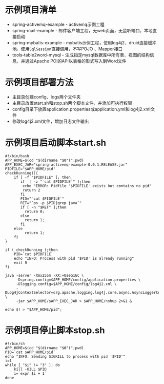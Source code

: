# 示例项目清单
* spring-activemq-example - activemq示例工程
* spring-mail-example - 邮件客户端工程，无web页面，无监听端口，本地直接启动
* spring-mybatis-example - mybatis示例工程，使用log4j2、druid连接缓冲池，使用`SqlSession`直接调用，不写POJO 、Mapper接口
* tools-table2word-mysql - 生成指定mysql数据库中所有表、视图的结构信息，并通过Apache POI的API以表格的形式写入到Word文件

# 示例项目部署方法
* 主目录创建config、logs两个文件夹
* 主目录放置start.sh和stop.sh两个脚本文件，并添加可执行权限
* config目录下放置application.properties或application.yml和log4j2.xml文件
* 修改log4j2.xml文件，增加日志文件输出

# 示例项目启动脚本start.sh
```shell
#!/bin/bash
APP_HOME=$(cd "$(dirname "$0")";pwd)
APP_EXEC_JAR="spring-activemq-example-0.0.1.RELEASE.jar"
PIDFILE="$APP_HOME/pid"
checkRunning(){
    if [ -f "$PIDFILE" ]; then
       if  [ -z "`cat $PIDFILE`" ];then
        echo "ERROR: Pidfile '$PIDFILE' exists but contains no pid"
        return 2
       fi
       PID="`cat $PIDFILE`"
       RET="`ps -p $PID|grep java`"
       if [ -n "$RET" ];then
         return 0;
       else
         return 1;
       fi
    else
         return 1;
    fi
}

if ( checkRunning );then 
    PID=`cat $PIDFILE`
    echo "INFO: Process with pid '$PID' is already running"
    exit 0
fi

java -server -Xmx256m -XX:+UseG1GC \
     -Dspring.config=$APP_HOME/config/application.properties \
     -Dlogging.config=$APP_HOME/config/log4j2.xml \
     -DLog4jContextSelector=org.apache.logging.log4j.core.async.AsyncLoggerContextSelector \
     -jar $APP_HOME/$APP_EXEC_JAR > $APP_HOME/nohup 2>&1 &

echo $! > "$APP_HOME/pid";
```

# 示例项目停止脚本stop.sh
```shell
#!/bin/sh
APP_HOME=$(cd "$(dirname "$0")";pwd)
PID=`cat $APP_HOME/pid`
echo "INFO: Sending SIGKILL to process with pid '$PID'"
i=1
while [ "$i" != "3" ]; do
    kill -KILL $PID
    i=`expr $i + 1`
done
```